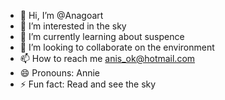 - 👋 Hi, I’m @Anagoart
- 👀 I’m interested in the sky
- 🌱 I’m currently learning about suspence
- 💞️ I’m looking to collaborate on the environment
- 📫 How to reach me anis_ok@hotmail.com
- 😄 Pronouns: Annie
- ⚡ Fun fact: Read and see the sky

<!---
Anagoart/Anagoart is a ✨ special ✨ repository because its `README.md` (this file) appears on your GitHub profile.
You can click the Preview link to take a look at your changes.
--->
